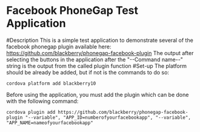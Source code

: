 Facebook PhoneGap Test Application
=======
#Description
This is a simple test application to demonstrate several of the facebook phonegap plugin available here: https://github.com/blackberry/phonegap-facebook-plugin
The output after selecting the buttons in the application after the "--Command name--" string is the output from the called plugin function
#Set-up
The platform should be already be added, but if not is the commands to do so:
```
cordova platform add blackberry10
```

Before using the application, you must add the plugin which can be done with the following command:
```
cordova plugin add https://github.com/blackberry/phonegap-facebook-plugin "--variable", "APP_ID=numberofyourfacebookapp", "--variable", "APP_NAME=nameofyourfacebookapp"
```

